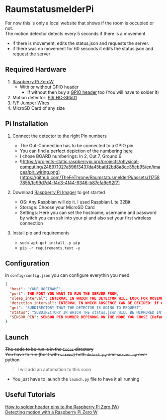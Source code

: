# RaumstatusmelderPi

For now this is only a local website that shows if the room is occupied or not.  
The motion detector detects every 5 seconds if there is a movement
- if there is movement, edits the status.json and requests the server.
- if there was no movement for 60 seconds it edits the status.json and request the server

## Required Hardware

1. [Raspberry Pi ZeroW](https://www.berrybase.de/raspberry-pi-zero-w)
   - With or without GPIO header
     - If without then buy a [GPIO header](https://www.berrybase.de/40-pin-gpio-header-fuer-raspberry-pi-farbig-kodiert-simple-version) too (You will have to solder it)
3. Motion detector: [PIR HC-SR501](https://www.berrybase.de/hc-sr501-pir-sensor-infrarot-bewegungsmelder)
4. [F/F Jumper Wires](https://www.berrybase.de/40pin-jumper/dupont-kabel-female-female-trennbar)
5. MicroSD Card of any size

## Pi Installation

1. Connect the detector to the right Pin numbers
   - The Out-Connection has to be connected to a GPIO pin
   - You can find a perfect depiction of the numbering [here](https://cdn.sparkfun.com/assets/learn_tutorials/6/7/6/PiZero_1.pdf)
   - I chose BOARD numberings: In 2, Out 7, Ground 6
   - ![https://projects-static.raspberrypi.org/projects/physical-computing/248971027a596f3437da45bafd2bd8a8cc35cb95/en/images/pir_wiring.png](https://github.com/TheFeThrone/RaumstatusmelderPi/assets/117587855/fc99d7d4-f4c3-4f44-9346-b87cfa9e92f7)

2. Download [Raspberry Pi Imager](https://www.raspberrypi.com/software/) to get started
   - OS: Any Raspbian will do it. I used Raspbian Lite 32Bit
   - Storage: Choose your MicroSD Card
   - Settings: Here you can set the hostname, username and password by witch you can ssh into your pi and also set your first wireless connection

3. Install pip and requirements
   - `sudo apt-get install -y pip`
   - `pip -r requirements.text -y`
     
## Configuration

In `config/config.json` you can configure everythin you need. 
   ```json
   {
     "host": "YOUR HOSTNAME", 
     "port": THE PORT YOU WANT TO RUN THE SERVER FROM,
     "sleep_interval": INTERVAL IN WHICH THE DETECTOR WILL LOOK FOR MOVEMENT,
     "detection_interval": INTERVAL IN WHICH ABSCENCE CAN BE DECIDED: if nothing has moved during this time, the room is empty,
     "get": "SUBDIRECTORY THAT THE DETECTOR IS GOING TO REQUEST",
     "status": "SUBDIRECTORY IN WHICH THE status.json WILL BE MIRRORED IN",
     "SENSOR_PIN": SENSOR PIN NUMBER DEPENDNG ON THE MODE YOU CHOSE (Default = BOARD)
   }
   ```

## Launch

~~The code to be run is in the `Codes` directory~~  
~~You have to run (best with `screen`) both `detect.py` and `server.py` over python~~
> I will add an automation to this soon
- You just have to launch the `launch.py` file to have it all running

## Useful Tutorials

[How to solder header pins to the Raspberry Pi Zero (W)](https://www.youtube.com/watch?v=UDdbaMk39tM)  
[Detecting motion with a Raspberry Pi Zero W ](https://www.youtube.com/watch?v=pSSn4u3xGIg)
